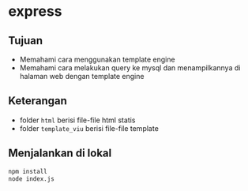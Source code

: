 # express

## Tujuan
- Memahami cara menggunakan template engine
- Memahami cara melakukan query ke mysql dan menampilkannya di halaman web dengan template engine

## Keterangan
- folder `html` berisi file-file html statis
- folder `template_viu` berisi file-file template

## Menjalankan di lokal
```sh
npm install
node index.js
```
